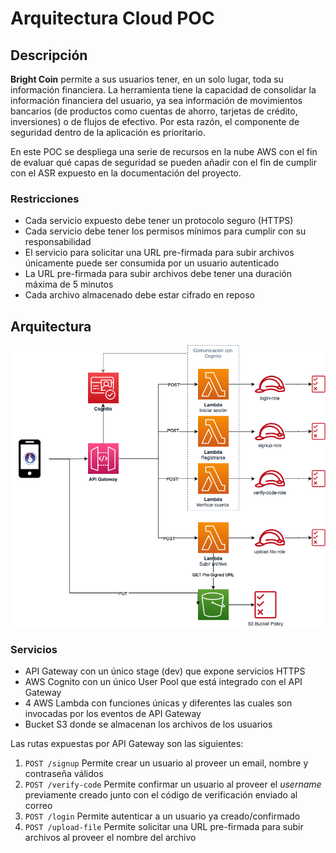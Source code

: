 # Arquitectura Cloud POC

## Descripción
**Bright Coin** permite a sus usuarios tener, en un solo lugar, toda su información financiera. La herramienta tiene la capacidad de consolidar la información financiera del usuario, ya sea información de movimientos bancarios (de productos como cuentas de ahorro, tarjetas de crédito, inversiones) o de flujos de efectivo. Por esta razón, el componente de seguridad dentro de la aplicación es prioritario.

En este POC se despliega una serie de recursos en la nube AWS con el fin de evaluar qué capas de seguridad se pueden añadir con el fin de cumplir con el ASR expuesto en la documentación del proyecto.

### Restricciones

* Cada servicio expuesto debe tener un protocolo seguro (HTTPS)
* Cada servicio debe tener los permisos mínimos para cumplir con su responsabilidad
* El servicio para solicitar una URL pre-firmada para subir archivos únicamente puede ser consumida por un usuario autenticado
* La URL pre-firmada para subir archivos debe tener una duración máxima de 5 minutos
* Cada archivo almacenado debe estar cifrado en reposo
## Arquitectura

![Cloud POC Arch](./doc/Cloud%20POC%20Arch.png "Cloud POC Arch")

### Servicios

* API Gateway con un único stage (dev) que expone servicios HTTPS
* AWS Cognito con un único User Pool que está integrado con el API Gateway
* 4 AWS Lambda con funciones únicas y diferentes las cuales son invocadas por los eventos de API Gateway
* Bucket S3 donde se almacenan los archivos de los usuarios

Las rutas expuestas por API Gateway son las siguientes:

1. ``POST /signup`` Permite crear un usuario al proveer un email, nombre y contraseña válidos
2. ``POST /verify-code`` Permite confirmar un usuario al proveer el *username* previamente creado junto con el código de verificación enviado al correo
3. ``POST /login`` Permite autenticar a un usuario ya creado/confirmado
4. ``POST /upload-file`` Permite solicitar una URL pre-firmada para subir archivos al proveer el nombre del archivo

